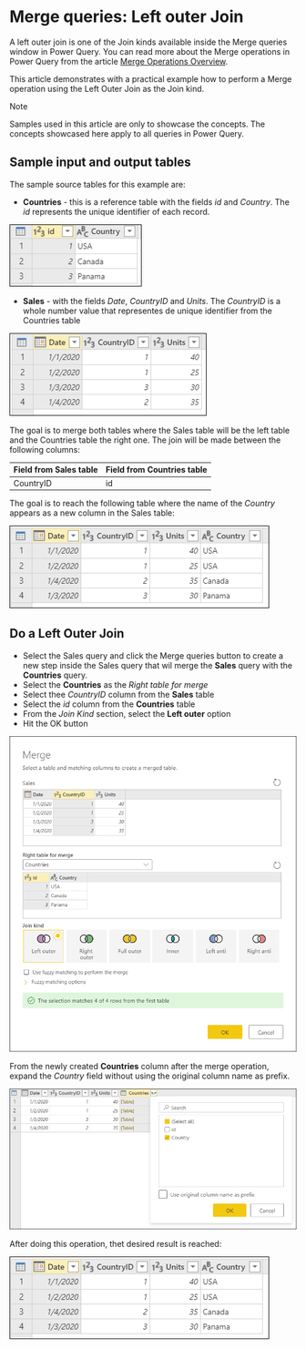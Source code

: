 # Merge queries: Left outer Join

A left outer join is one of the Join kinds available inside the Merge queries window in Power Query. You can read more about the Merge operations in Power Query from the article [Merge Operations Overview](merge-operations-overview.md).

This article demonstrates with a practical example how to perform a Merge operation using the Left Outer Join as the Join kind.

>[!Note]
>Samples used in this article are only to showcase the concepts. The concepts showcased here apply to all queries in Power Query.

## Sample input and output tables

The sample source tables for this example are:
* **Countries** - this is a reference table with the fields *id* and *Country*. The *id* represents the unique identifier of each record.

![Countries table](images/me-merge-operations-left-outer-join-countries-table.png)

* **Sales** - with the fields *Date*, *CountryID* and *Units*. The *CountryID* is a whole number value that representes de unique identifier from the Countries table

![Sales table](images/me-merge-operations-left-outer-join-sales-table.png)

The goal is to merge both tables where the Sales table will be the left table and the Countries table the right one. The join will be made between the following columns:

|Field from Sales table| Field from Countries table|
|-----------|------------------|
|CountryID|id|

The goal is to reach the following table where the name of the *Country* appears as a new column in the Sales table:

![Left outer join final table](images/me-merge-operations-left-outer-final-table.png)

## Do a Left Outer Join

* Select the Sales query and click the Merge queries button to create a new step inside the Sales query that wil merge the **Sales** query with the **Countries** query.
* Select the **Countries** as the *Right table for merge*
* Select thee *CountryID* column from the **Sales** table
* Select the *id* column from the **Countries** table
* From the *Join Kind* section, select the **Left outer** option
* Hit the OK button

![Merge window for left outer join](images/me-merge-operations-left-outer-merge-window.png)

From the newly created **Countries** column after the merge operation, expand the *Country* field without using the original column name as prefix.

![Expand table column for Country](images/me-merge-operations-left-outer-expand-field.png)

After doing this operation, thet desired result is reached:

![Left outer join final table](images/me-merge-operations-left-outer-final-table.png)